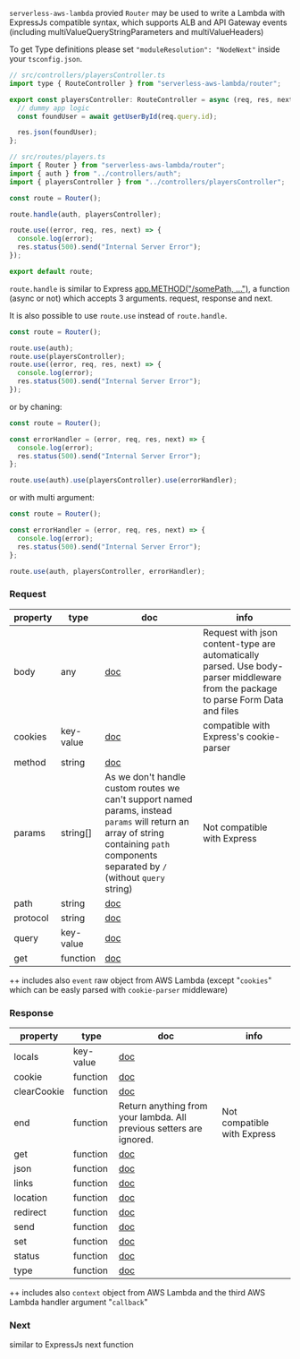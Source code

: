 `serverless-aws-lambda` provied `Router` may be used to write a Lambda with ExpressJs compatible syntax, which supports ALB and API Gateway events (including multiValueQueryStringParameters and multiValueHeaders)

To get Type definitions please set `"moduleResolution": "NodeNext"` inside your `tsconfig.json`.

```js
// src/controllers/playersController.ts
import type { RouteController } from "serverless-aws-lambda/router";

export const playersController: RouteController = async (req, res, next) => {
  // dummy app logic
  const foundUser = await getUserById(req.query.id);

  res.json(foundUser);
};
```

```js
// src/routes/players.ts
import { Router } from "serverless-aws-lambda/router";
import { auth } from "../controllers/auth";
import { playersController } from "../controllers/playersController";

const route = Router();

route.handle(auth, playersController);

route.use((error, req, res, next) => {
  console.log(error);
  res.status(500).send("Internal Server Error");
});

export default route;
```

`route.handle` is similar to Express [app.METHOD("/somePath, ...")](https://expressjs.com/en/4x/api.html#app), a function (async or not) which accepts 3 arguments. request, response and next.

It is also possible to use `route.use` instead of `route.handle`.

```js
const route = Router();

route.use(auth);
route.use(playersController);
route.use((error, req, res, next) => {
  console.log(error);
  res.status(500).send("Internal Server Error");
});
```

or by chaning:

```js
const route = Router();

const errorHandler = (error, req, res, next) => {
  console.log(error);
  res.status(500).send("Internal Server Error");
};

route.use(auth).use(playersController).use(errorHandler);
```

or with multi argument:

```js
const route = Router();

const errorHandler = (error, req, res, next) => {
  console.log(error);
  res.status(500).send("Internal Server Error");
};

route.use(auth, playersController, errorHandler);
```

### Request

| property | type      | doc                                                                                                                                                                                    | info                                                                                                                              |
| -------- | --------- | -------------------------------------------------------------------------------------------------------------------------------------------------------------------------------------- | --------------------------------------------------------------------------------------------------------------------------------- |
| body     | any       | [doc](https://expressjs.com/en/4x/api.html#req.body)                                                                                                                                   | Request with json content-type are automatically parsed. Use body-parser middleware from the package to parse Form Data and files |
| cookies  | key-value | [doc](https://expressjs.com/en/4x/api.html#req.cookies)                                                                                                                                | compatible with Express's cookie-parser                                                                                           |
| method   | string    | [doc](https://expressjs.com/en/4x/api.html#req.method)                                                                                                                                 |                                                                                                                                   |
| params   | string[]  | As we don't handle custom routes we can't support named params, instead `params` will return an array of string containing `path` components separated by `/` (without `query` string) | Not compatible with Express                                                                                                       |
| path     | string    | [doc](https://expressjs.com/en/4x/api.html#req.path)                                                                                                                                   |                                                                                                                                   |
| protocol | string    | [doc](https://expressjs.com/en/4x/api.html#req.protocol)                                                                                                                               |                                                                                                                                   |
| query    | key-value | [doc](https://expressjs.com/en/4x/api.html#req.query)                                                                                                                                  |                                                                                                                                   |
| get      | function  | [doc](https://expressjs.com/en/4x/api.html#req.get)                                                                                                                                    |                                                                                                                                   |

++ includes also `event` raw object from AWS Lambda (except "`cookies`" which can be easly parsed with `cookie-parser` middleware)

### Response

| property    | type      | doc                                                                 | info                        |
| ----------- | --------- | ------------------------------------------------------------------- | --------------------------- |
| locals      | key-value | [doc](https://expressjs.com/en/4x/api.html#res.locals)              |                             |
| cookie      | function  | [doc](https://expressjs.com/en/4x/api.html#res.cookie)              |                             |
| clearCookie | function  | [doc](https://expressjs.com/en/4x/api.html#res.clearCookie)         |                             |
| end         | function  | Return anything from your lambda. All previous setters are ignored. | Not compatible with Express |
| get         | function  | [doc](https://expressjs.com/en/4x/api.html#res.get)                 |                             |
| json        | function  | [doc](https://expressjs.com/en/4x/api.html#res.json)                |                             |
| links       | function  | [doc](https://expressjs.com/en/4x/api.html#res.links)               |                             |
| location    | function  | [doc](https://expressjs.com/en/4x/api.html#res.location)            |                             |
| redirect    | function  | [doc](https://expressjs.com/en/4x/api.html#res.redirect)            |                             |
| send        | function  | [doc](https://expressjs.com/en/4x/api.html#res.send)                |                             |
| set         | function  | [doc](https://expressjs.com/en/4x/api.html#res.set)                 |                             |
| status      | function  | [doc](https://expressjs.com/en/4x/api.html#res.status)              |                             |
| type        | function  | [doc](https://expressjs.com/en/4x/api.html#res.type)                |                             |

++ includes also `context` object from AWS Lambda and the third AWS Lambda handler argument "`callback`"

### Next

similar to ExpressJs next function
